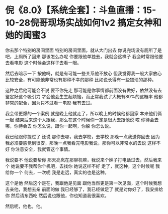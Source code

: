 # 倪《8.0》【系统全套】：斗鱼直播：15-10-28倪哥现场实战如何1v2 搞定女神和她的闺蜜3

你去那个特别的房间里面 特别的房间里面，就从大门出去 你说完场没有厕所了是吧，上厕所了回来 那该怎么办呢 你要跟他单独去，我就会这样子 我会时常跟他要去看电影 这个时候会这样子去看一眼。

然后去暗示一下 按他吗，就是有可能一些关系他不放心 但我觉得我一般大家放心比较安全，有可能他非常也有那种不幸的那种 比如说长得有一些猥琐的那种。

这种之后他可能会不说 要不你先走 那可能是你事情都前面没有做好，依然没有去鉴定好这个吸引力 才会他会生生起烦恼，而正常我试了大概有80%的这概率 他都非常的配合，因为只不过看一电影 我有去过。

我会带更爆的一个案例 就是晚上他就走了，所以晚上的时候他都回家 本来他们俩一起 结果后来这个人跟我，那么在这个时候你一定是很大去跟他说 哎 你待会去哪，你待会去 你怎么说，跟你一起啊，你躲 你怎么说。

我已经跟你提过了 还说 那你去哪，我去学校，去学校 那晚一点我送你回去 因为我必须要感觉到很安，那晚一点我看完电影我说，那你可以非常水的去说 这样不好 你注意安全，我就管这个事情。

我说要不 他说要帮你 那天亮岚在那聊机嘛，我说来个妹子打电话过去，然后我来个 她说要不我帮你个机吧，去找你 她说这样不好 走了，就这种，这个时候呢 我给你一个 何去，一次呢 我是走远，真实的也是这种。

这个是他 然后这个是在，我跟他是见面 跟他当然更是第一次见面，这个时候我想去亲他，我想去亲 前面的做 我已经够了，我已经做足了 就是对你好了，我安排给你 然后请东西吃 然后说也跟他，你也知道我很喜欢。

然后呢，他也，他。